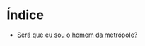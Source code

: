 # Índice

* [Será que eu sou o homem da metrópole?](poesias/sera-que-eu-sou-o-homem-da-metropole.md)